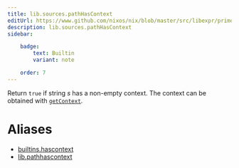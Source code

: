 ```yaml
---
title: lib.sources.pathHasContext
editUrl: https://www.github.com/nixos/nix/blob/master/src/libexpr/primops.cc
description: lib.sources.pathHasContext
sidebar:

    badge:
        text: Builtin
        variant: note

    order: 7
---
```


Return `true` if string *s* has a non-empty context. The
context can be obtained with
[`getContext`](#builtins-getContext).


# Aliases

- [builtins.hascontext](/nix-doc-comments/reference/builtins/builtins-hascontext)
- [lib.pathhascontext](/nix-doc-comments/reference/lib/lib-pathhascontext)


